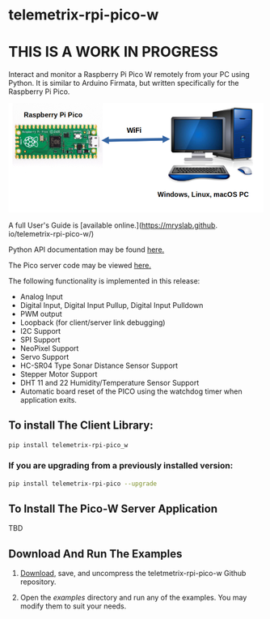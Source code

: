 
# telemetrix-rpi-pico-w

# THIS IS A WORK IN PROGRESS

Interact and monitor  a Raspberry  Pi Pico W remotely  from your PC using Python.
It is similar to Arduino Firmata, but written specifically for the Raspberry Pi
Pico.

![](images/tmx.png)

A full User's Guide is [available online.](https://mryslab.github.
io/telemetrix-rpi-pico-w/)

Python API documentation  may be found [here.](https://htmlpreview.github.io/?https://github.com/MrYsLab/telemetrix-rpi-pico-w/blob/master/html/telemetrix_rpi_pico_w/index.html) 

The Pico server code may be viewed [here.](https://github.com/MrYsLab/Telemetrix4RpiPicoW)

The following functionality is implemented in this release:

* Analog Input
* Digital Input, Digital Input Pullup, Digital Input Pulldown
* PWM output
* Loopback (for client/server link debugging)
* I2C Support
* SPI Support
* NeoPixel Support
* Servo Support
* HC-SR04 Type Sonar Distance Sensor Support
* Stepper Motor Support
* DHT 11 and 22 Humidity/Temperature Sensor Support
* Automatic board reset of the PICO using the watchdog timer when application exits.


## To install The Client Library:



```bash
pip install telemetrix-rpi-pico_w 
```

### If you are upgrading from a previously installed version:

```bash
pip install telemetrix-rpi-pico --upgrade
```

## To Install The Pico-W Server Application
TBD

## Download And Run The Examples
   
1. [Download,](https://github.com/MrYsLab/telemetrix-rpi-pico-w/archive/master.zip) 
   save, and uncompress the teletmetrix-rpi-pico-w Github repository.
   
2. Open the _examples_ directory and run any of the examples. You may
modify them to suit your needs.




